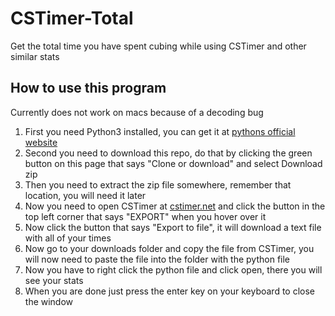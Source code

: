 # CSTimer-Total
Get the total time you have spent cubing while using CSTimer and other similar stats

## How to use this program
Currently does not work on macs because of a decoding bug
1. First you need Python3 installed, you can get it at [pythons official website](https://www.python.org/)
2. Second you need to download this repo, do that by clicking the green button on this page that says "Clone or download" and select 
Download zip
3. Then you need to extract the zip file somewhere, remember that location, you will need it later
4. Now you need to open CSTimer at [cstimer.net](https://cstimer.net/) and click the button
in the top left corner that says "EXPORT" when you hover over it
5. Now click the button that says "Export to file", it will download a text file with all of your times
6. Now go to your downloads folder and copy the file from CSTimer, you will now need to paste the file into
the folder with the python file
7. Now you have to right click the python file and click open, there you will see your stats
8. When you are done just press the enter key on your keyboard to close the window